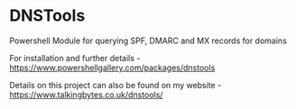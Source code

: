# DNSTools
Powershell Module for querying SPF, DMARC and MX records for domains

For installation and further details - https://www.powershellgallery.com/packages/dnstools

Details on this project can also be found on my website - https://www.talkingbytes.co.uk/dnstools/
